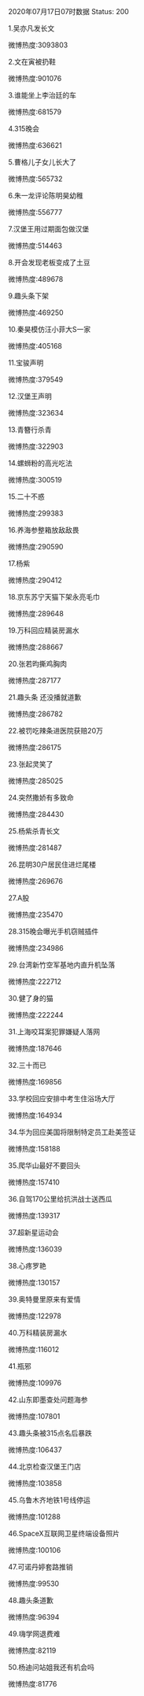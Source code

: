2020年07月17日07时数据
Status: 200

1.吴亦凡发长文

微博热度:3093803

2.文在寅被扔鞋

微博热度:901076

3.谁能坐上李治廷的车

微博热度:681579

4.315晚会

微博热度:636621

5.曹格儿子女儿长大了

微博热度:565732

6.朱一龙评论陈明昊幼稚

微博热度:556777

7.汉堡王用过期面包做汉堡

微博热度:514463

8.开会发现老板变成了土豆

微博热度:489678

9.趣头条下架

微博热度:469250

10.秦昊模仿汪小菲大S一家

微博热度:405168

11.宝骏声明

微博热度:379549

12.汉堡王声明

微博热度:323634

13.青簪行杀青

微博热度:322903

14.螺蛳粉的高光吃法

微博热度:300519

15.二十不惑

微博热度:299383

16.养海参整箱放敌敌畏

微博热度:290590

17.杨紫

微博热度:290412

18.京东苏宁天猫下架永亮毛巾

微博热度:289648

19.万科回应精装房漏水

微博热度:288667

20.张若昀撕鸡胸肉

微博热度:287177

21.趣头条 还没播就道歉

微博热度:286782

22.被罚吃辣条进医院获赔20万

微博热度:286175

23.张起灵笑了

微博热度:285025

24.突然撒娇有多致命

微博热度:284430

25.杨紫杀青长文

微博热度:281487

26.昆明30户居民住进烂尾楼

微博热度:269676

27.A股

微博热度:235470

28.315晚会曝光手机窃贼插件

微博热度:234986

29.台湾新竹空军基地内直升机坠落

微博热度:222712

30.健了身的猫

微博热度:222244

31.上海咬耳案犯罪嫌疑人落网

微博热度:187646

32.三十而已

微博热度:169856

33.学校回应安排中考生住浴场大厅

微博热度:164934

34.华为回应美国将限制特定员工赴美签证

微博热度:158188

35.爬华山最好不要回头

微博热度:157410

36.自驾170公里给抗洪战士送西瓜

微博热度:139317

37.超新星运动会

微博热度:136039

38.心疼罗艳

微博热度:130157

39.奥特曼里原来有爱情

微博热度:122978

40.万科精装房漏水

微博热度:116012

41.瓶邪

微博热度:109976

42.山东即墨查处问题海参

微博热度:107801

43.趣头条被315点名后暴跌

微博热度:106437

44.北京检查汉堡王门店

微博热度:103858

45.乌鲁木齐地铁1号线停运

微博热度:101288

46.SpaceX互联网卫星终端设备照片

微博热度:100106

47.可诺丹婷套路推销

微博热度:99530

48.趣头条道歉

微博热度:96394

49.嗨学网退费难

微博热度:82119

50.杨迪问站姐我还有机会吗

微博热度:81776

